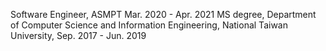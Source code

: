Software Engineer, ASMPT Mar. 2020 - Apr. 2021
MS degree, Department of Computer Science and Information Engineering, National Taiwan University, Sep. 2017 - Jun. 2019
